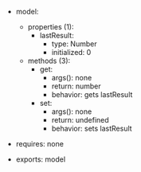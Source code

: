 * model:
    * properties (1):
       * lastResult:
           * type: Number
           * initialized: 0
    * methods (3):
       * get:
           * args(): none
           * return: number
           * behavior: gets lastResult
        * set:
           * args(): none
           * return: undefined
           * behavior: sets lastResult

* requires: none
* exports: model
